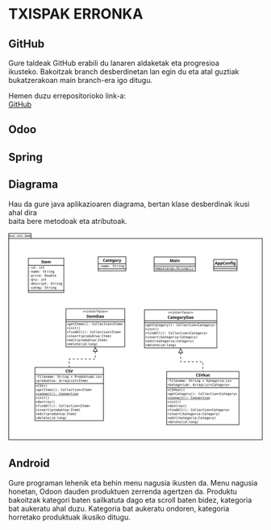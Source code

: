 # TXISPAK ERRONKA
## GitHub
Gure taldeak GitHub erabili du lanaren aldaketak eta progresioa   
ikusteko. Bakoitzak branch desberdinetan lan egin du eta atal 
guztiak bukatzerakoan main branch-era igo ditugu.

Hemen duzu errepositorioko link-a:  
[GitHub](https://github.com/beviga99/txispak_erronka)

## Odoo


## Spring

## Diagrama
Hau da gure java aplikazioaren diagrama, bertan klase desberdinak ikusi ahal dira  
baita bere metodoak eta atributoak.

![Diagrama](https://raw.githubusercontent.com/beviga99/txispak_erronka/jon/Diagrama.svg)

## Android
Gure programan lehenik eta behin menu nagusia ikusten da. Menu nagusia honetan,
Odoon dauden produktuen zerrenda agertzen da. Produktu bakoitzak kategori baten sailkatuta dago 
eta scroll baten bidez, kategoria bat aukeratu ahal duzu. Kategoria bat aukeratu ondoren, 
kategoria horretako produktuak ikusiko ditugu.
